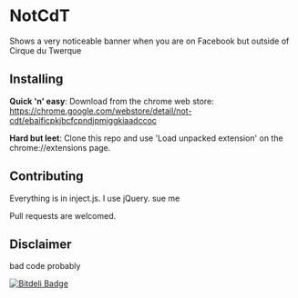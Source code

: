 # NotCdT
Shows a very noticeable banner when you are on Facebook but outside of Cirque du Twerque

## Installing
**Quick 'n' easy**: Download from the chrome web store: https://chrome.google.com/webstore/detail/not-cdt/ebaificpkjbcfcpndjpmjggkiaadccoc

**Hard but leet**: Clone this repo and use 'Load unpacked extension' on the chrome://extensions page.

## Contributing
Everything is in inject.js. I use jQuery. sue me

Pull requests are welcomed.

## Disclaimer
bad code probably


[![Bitdeli Badge](https://d2weczhvl823v0.cloudfront.net/hhcdt/notcdt/trend.png)](https://bitdeli.com/free "Bitdeli Badge")

